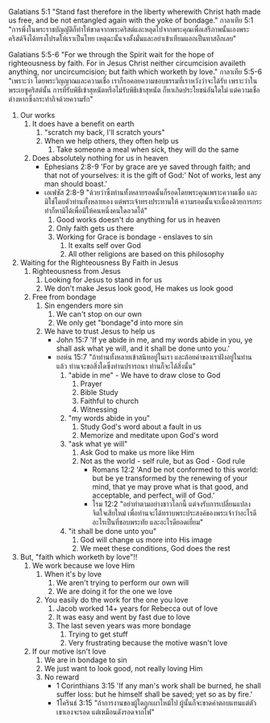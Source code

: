 Galatians 5:1 "Stand fast therefore in the liberty wherewith Christ hath made us free, and be not entangled again with the yoke of bondage."
กาลาเทีย 5:1 "การพึ่งในพระราชบัญญัติก็ทำให้ขาดจากพระคริสต์และหลุดไปจากพระคุณเพื่อเสรีภาพนั้นเองพระคริสต์จึงได้ทรงโปรดให้เราเป็นไทย เหตุฉะนั้นจงตั้งมั่นและอย่าเข้าเทียมแอกเป็นทาสอีกเลย"

Galatians 5:5-6 "For we through the Spirit wait for the hope of righteousness by faith. For in Jesus Christ neither circumcision availeth anything, nor uncircumcision; but faith which worketh by love."
กาลาเทีย 5:5-6 "เพราะว่า โดยพระวิญญาณและความเชื่อ เราก็รอคอยความชอบธรรมที่เราหวังว่าจะได้รับ เพราะว่าในพระเยซูคริสต์นั้น การที่รับพิธีเข้าสุหนัตหรือไม่รับพิธีเข้าสุหนัต ก็หาเกิดประโยชน์อันใดไม่ แต่ความเชื่อต่างหากซึ่งกระทำกิจด้วยความรัก"

1. Our works
    1. It does have a benefit on earth
        1. "scratch my back, I'll scratch yours"
        2. When we help others, they often help us
            1. Take someone a meal when sick, they will do the same
    2. Does absolutely nothing for us in heaven
        - Ephesians 2:8-9 'For by grace are ye saved through faith; and that not of yourselves: it is the gift of God:' Not of works, lest any man should boast.'
        - เอเฟซัส 2:8-9 "ด้วยว่าซึ่งท่านทั้งหลายรอดนั้นก็รอดโดยพระคุณเพราะความเชื่อ และมิใช่โดยตัวท่านทั้งหลายเอง แต่พระเจ้าทรงประทานให้ ความรอดนั้นจะเนื่องด้วยการกระทำก็หามิได้เพื่อมิให้คนหนึ่งคนใดอวดได้"
            1. Good works doesn't do anything for us in heaven
            2. Only faith gets us there
            3. Working for Grace is bondage - enslaves to sin
                1. It exalts self over God
                2. All other religions are based on this philosophy
2. Waiting for the Righteousness By Faith in Jesus
    1. Righteousness from Jesus
        1. Looking for Jesus to stand in for us
        2. We don't make Jesus look good, He makes us look good
    2. Free from bondage
        1. Sin engenders more sin
            1. We can't stop on our own
            2. We only get "bondage"d into more sin 
        2. We have to trust Jesus to help us
	         - John 15:7 'If ye abide in me, and my words abide in you, ye shall ask what ye will, and it shall be done unto you.'
	         - ยอห์น 15:7 "ถ้าท่านทั้งหลายเข้าสนิทอยู่ในเรา และถ้อยคำของเราฝังอยู่ในท่านแล้ว ท่านจะขอสิ่งใดซึ่งท่านปรารถนา ท่านก็จะได้สิ่งนั้น"
                1. "abide in me" - We have to draw close to God
                    1. Prayer
                    2. Bible Study
                    3. Faithful to church
                    4. Witnessing
                2. "my words abide in you"
                    1. Study God's word about a fault in us
                    2. Memorize and meditate upon God's word
                3. "ask what ye will"
                    1. Ask God to make us more like Him
                    2. Not as the world - self rule, but as God - God rule
                        - Romans 12:2 'And be not conformed to this world: but be ye transformed by the renewing of your mind, that ye may prove what is that good, and acceptable, and perfect, will of God.'
                        - โรม 12:2 "อย่าทำตามอย่างชาวโลกนี้ แต่จงรับการเปลี่ยนแปลงจิตใจเสียใหม่ เพื่อท่านจะได้ทราบพระประสงค์ของพระเจ้าว่าอะไรดี อะไรเป็นที่ชอบพระทัย และอะไรดียอดเยี่ยม"
                4. "it shall be done unto you"
                    1. God will change us more into His image
                    2. We meet these conditions, God does the rest
3. But, "faith which worketh by love"!!
    1. We work because we love Him
        1. When it's by love
            1. We aren't trying to perform our own will
            2. We are doing it for the one we love
        2. You easily do the work for the one you love
            1. Jacob worked 14+ years for Rebecca out of love
            2. It was easy and went by fast due to love
            3. The last seven years was more bondage
                1. Trying to get stuff
                2. Very frustrating because the motive wasn't love
    2. If our motive isn't love
        1. We are in bondage to sin
        2. We just want to look good, not really loving Him
        3. No reward
            - 1 Corinthians 3:15 'If any man's work shall be burned, he shall suffer loss: but he himself shall be saved; yet so as by fire.'
            - 1โครินธ์ 3:15 "ถ้าการงานของผู้ใดถูกเผาไหม้ไป ผู้นั้นก็จะขาดค่าตอบแทนแต่ตัวเขาเองจะรอด แต่เหมือนดังรอดจากไฟ"
